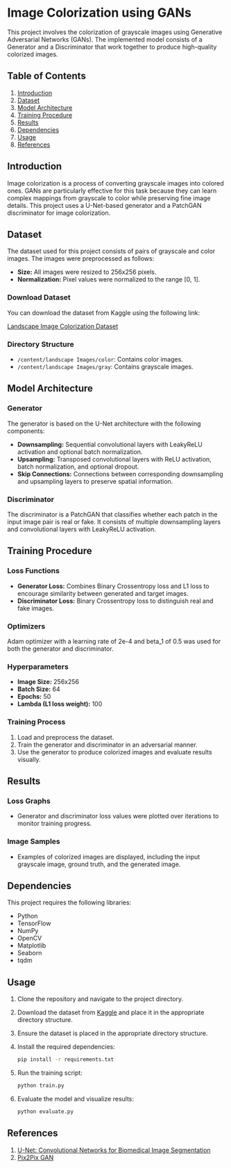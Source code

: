 # Image Colorization using GANs

This project involves the colorization of grayscale images using Generative Adversarial Networks (GANs). The implemented model consists of a Generator and a Discriminator that work together to produce high-quality colorized images.

## Table of Contents

1. [Introduction](#introduction)
2. [Dataset](#dataset)
3. [Model Architecture](#model-architecture)
4. [Training Procedure](#training-procedure)
5. [Results](#results)
6. [Dependencies](#dependencies)
7. [Usage](#usage)
8. [References](#references)

## Introduction

Image colorization is a process of converting grayscale images into colored ones. GANs are particularly effective for this task because they can learn complex mappings from grayscale to color while preserving fine image details. This project uses a U-Net-based generator and a PatchGAN discriminator for image colorization.

## Dataset

The dataset used for this project consists of pairs of grayscale and color images. The images were preprocessed as follows:

- **Size:** All images were resized to 256x256 pixels.
- **Normalization:** Pixel values were normalized to the range [0, 1].

### Download Dataset

You can download the dataset from Kaggle using the following link:

[Landscape Image Colorization Dataset](https://www.kaggle.com/datasets/theblackmamba31/landscape-image-colorization)

### Directory Structure

- `/content/landscape Images/color`: Contains color images.
- `/content/landscape Images/gray`: Contains grayscale images.

## Model Architecture

### Generator

The generator is based on the U-Net architecture with the following components:

- **Downsampling:** Sequential convolutional layers with LeakyReLU activation and optional batch normalization.
- **Upsampling:** Transposed convolutional layers with ReLU activation, batch normalization, and optional dropout.
- **Skip Connections:** Connections between corresponding downsampling and upsampling layers to preserve spatial information.

### Discriminator

The discriminator is a PatchGAN that classifies whether each patch in the input image pair is real or fake. It consists of multiple downsampling layers and convolutional layers with LeakyReLU activation.

## Training Procedure

### Loss Functions

- **Generator Loss:** Combines Binary Crossentropy loss and L1 loss to encourage similarity between generated and target images.
- **Discriminator Loss:** Binary Crossentropy loss to distinguish real and fake images.

### Optimizers

Adam optimizer with a learning rate of 2e-4 and beta_1 of 0.5 was used for both the generator and discriminator.

### Hyperparameters

- **Image Size:** 256x256
- **Batch Size:** 64
- **Epochs:** 50
- **Lambda (L1 loss weight):** 100

### Training Process

1. Load and preprocess the dataset.
2. Train the generator and discriminator in an adversarial manner.
3. Use the generator to produce colorized images and evaluate results visually.

## Results

### Loss Graphs

- Generator and discriminator loss values were plotted over iterations to monitor training progress.

### Image Samples

- Examples of colorized images are displayed, including the input grayscale image, ground truth, and the generated image.

## Dependencies

This project requires the following libraries:

- Python
- TensorFlow
- NumPy
- OpenCV
- Matplotlib
- Seaborn
- tqdm

## Usage

1. Clone the repository and navigate to the project directory.
2. Download the dataset from [Kaggle](https://www.kaggle.com/datasets/theblackmamba31/landscape-image-colorization) and place it in the appropriate directory structure.
3. Ensure the dataset is placed in the appropriate directory structure.
4. Install the required dependencies:

   ```bash
   pip install -r requirements.txt
   ```

5. Run the training script:

   ```bash
   python train.py
   ```

6. Evaluate the model and visualize results:

   ```bash
   python evaluate.py
   ```

## References

1. [U-Net: Convolutional Networks for Biomedical Image Segmentation](https://arxiv.org/abs/1505.04597)
2. [Pix2Pix GAN](https://arxiv.org/abs/1611.07004)
